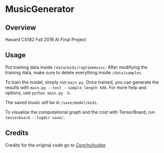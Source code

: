 # MusicGenerator

## Overview

Havard CS182 Fall 2018 AI Final Project

## Usage

Put training data inside `/data/midi/ragtimemusic`. After modifying the training data, make sure to delete everything inside `/data/samples`.

To train the model, simply run `main.py`. Once trained, you can generate the results with `main.py --test --sample_length 500`. For more help and options, use `python main.py -h`.

The saved music will be in `/save/model/midi`.

To visualize the computational graph and the cost with TensorBoard, run `tensorboard --logdir save/`.


## Credits

Credits for the original code go to [Conchylicultor](https://github.com/Conchylicultor/MusicGenerator). 
